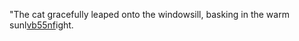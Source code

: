 "The cat gracefully leaped onto the windowsill, basking in the warm sunl<a href="https://en.ueh.edu.vn/new-free-robux_PY31OX.pdf">vb55nf</a>ight. 
